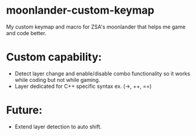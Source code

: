 # moonlander-custom-keymap
My custom keymap and macro for ZSA's moonlander that helps me game and code better.


# Custom capability:
* Detect layer change and enable/disable combo functionality so it works while coding but not while gaming.
* Layer dedicated for C++ specific syntax ex. (->, ++, ==)

# Future:
* Extend layer detection to auto shift.
